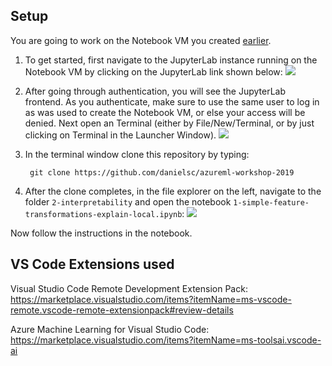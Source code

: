 ## Setup

You are going to work on the Notebook VM you created [earlier](../1-new-workspace/1-setup-compute.md). 

1. To get started, first navigate to the JupyterLab instance running on the Notebook VM by clicking on the JupyterLab link shown below:
![](log_in.png)

1. After going through authentication, you will see the JupyterLab frontend. As you authenticate, make sure to use the same user to log in as was used to create the Notebook VM, or else your access will be denied. Next open an Terminal (either by File/New/Terminal, or by just clicking on Terminal in the Launcher Window).
![](terminal.png)

1. In the terminal window clone this repository by typing:

        git clone https://github.com/danielsc/azureml-workshop-2019

2. After the clone completes, in the file explorer on the left, navigate to the folder `2-interpretability` and open the notebook `1-simple-feature-transformations-explain-local.ipynb`:
![](notebook.png)

Now follow the instructions in the notebook.

## VS Code Extensions used

Visual Studio Code Remote Development Extension Pack:
https://marketplace.visualstudio.com/items?itemName=ms-vscode-remote.vscode-remote-extensionpack#review-details

Azure Machine Learning for Visual Studio Code:
https://marketplace.visualstudio.com/items?itemName=ms-toolsai.vscode-ai

